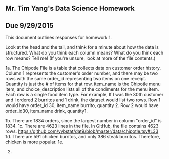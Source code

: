 ## Mr. Tim Yang's Data Science Homework
## Due 9/29/2015

This document outlines responses for homework 1. 

Look at the head and the tail, and think for a minute about how the data is structured. What do you think each column means? What do you think each row means? Tell me! (If you're unsure, look at more of the file contents.)

1a. The Chipotle File is a table that collects data on customer order history. Column 1 represents the customer's order number, and there may be two rows with the same order_id representing two items on one receipt. Quantity is just the # of items for that row, item_name is the Chipotle menu item, and choice_description lists all of the condiments for the menu item. Each row is a  single food item type. For example, If I was the 30th customer and I ordered 2 burritos and 1 drink, the dataset would list two rows. Row 1 would have order_id 30, item_name burrito, quantity 2. Row 2 would have order_id30, item_name drink, quantity1.

1b. There are 1834 orders, since the largest number in column "order_id" is 1834.
1c. There are 4623 lines in the file. In GitHub, the file contains 4623 rows. https://github.com/vybstat/dat9/blob/master/data/chipotle.tsv#L33
1d. There are 591 chicken burritos, and only 386 steak burritos. Therefore, chicken is more popular.
1e. 

2. 


